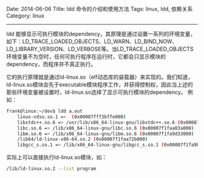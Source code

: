 Date: 2014-06-06
Title: ldd 命令的介绍和使用方法
Tags: linux, ldd, 依赖关系
Category: linux

------------
ldd 能够显示可执行模块的dependency，其原理是通过设置一系列的环境变量，如下：LD_TRACE_LOADED_OBJECTS、LD_WARN、LD_BIND_NOW、LD_LIBRARY_VERSION、LD_VERBOSE等。当LD_TRACE_LOADED_OBJECTS环境变量不为空时，任何可执行程序在运行时，它都会只显示模块的dependency，而程序并不真正执行。

它的执行原理就是通过ld-linux.so（elf动态库的装载器）来实现的。我们知道，ld-linux.so模块会先于executable模块程序工作，并获得控制权，因此当上述的那些环境变量被设置时，ld-linux.so选择了显示可执行模块的dependency。
例如：
```bash
frank@linux:~/dev$ ldd a.out
	linux-vdso.so.1 =>  (0x00007fff3bffe000)
	libstdc++.so.6 => /usr/lib/x86_64-linux-gnu/libstdc++.so.6 (0x00007f1faa400000)
	libc.so.6 => /lib/x86_64-linux-gnu/libc.so.6 (0x00007f1faa03a000)
	libm.so.6 => /lib/x86_64-linux-gnu/libm.so.6 (0x00007f1fa9d33000)
	/lib64/ld-linux-x86-64.so.2 (0x00007f1faa72b000)
	libgcc_s.so.1 => /lib/x86_64-linux-gnu/libgcc_s.so.1 (0x00007f1fa9b1d000)
```

实际上可以直接执行ld-linux.so模块，如：
```bash
/lib/ld-linux.so.2 --list program
```
